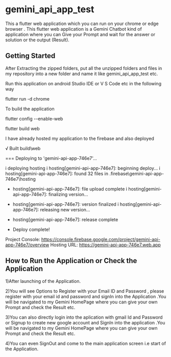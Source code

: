 # gemini_api_app_test

This a flutter web application which  you can run on your chrome or edge browser  . This flutter web application is a Gemini Chatbot kind of application where you can  Give your Prompt  and wait for the  answer or solution or the output (Result).

## Getting Started

After Extracting the zipped folders, put all the unzipped folders and files in my repository into a new folder and name it like gemini_api_app_test etc.

Run this application on android Studio IDE or  V S Code etc in the following way 


flutter run -d chrome

To build  the application

flutter config --enable-web

flutter build web


I have already  hosted my application to the firebase and also deployed


√ Built build\web

=== Deploying to 'gemini-api-app-746e7'...

i  deploying hosting
i  hosting[gemini-api-app-746e7]: beginning deploy...
i  hosting[gemini-api-app-746e7]: found 32 files in .firebase\gemini-api-app-746e7\hosting
+  hosting[gemini-api-app-746e7]: file upload complete
i  hosting[gemini-api-app-746e7]: finalizing version...
+  hosting[gemini-api-app-746e7]: version finalized
i  hosting[gemini-api-app-746e7]: releasing new version...
+  hosting[gemini-api-app-746e7]: release complete

+  Deploy complete!

Project Console:          https://console.firebase.google.com/project/gemini-api-app-746e7/overview
Hosting URL:             https://gemini-api-app-746e7.web.app


## How to Run the Application or Check the Application 

1)After launching of the Application.

2)You will see  Options to Register with your Email ID and Password , please register with your email id  and password and signIn into the Application  .You will be navigated to my Gemini HomePage where you can give your own Prompt and check the Result etc.

3)You can also directly login into the aplication with gmail Id and Password or Signup to create new google account  and SignIn into the application .You will be navigated to my Gemini HomePage where you can give your own Prompt and check the Result etc.

4)You can even SignOut and come to the main application screen i.e start of the Application. 


